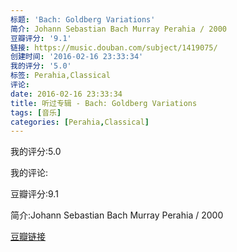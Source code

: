 ```yaml
---
标题: 'Bach: Goldberg Variations'
简介: Johann Sebastian Bach Murray Perahia / 2000
豆瓣评分: '9.1'
链接: https://music.douban.com/subject/1419075/
创建时间: '2016-02-16 23:33:34'
我的评分: '5.0'
标签: Perahia,Classical
评论:
date: 2016-02-16 23:33:34
title: 听过专辑 - Bach: Goldberg Variations
tags: [音乐]
categories: [Perahia,Classical]
---
```


我的评分:5.0

我的评论:

豆瓣评分:9.1

简介:Johann Sebastian Bach Murray Perahia / 2000

[豆瓣链接](https://music.douban.com/subject/1419075/)


